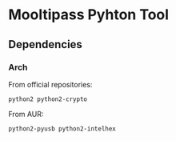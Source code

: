 # Mooltipass Pyhton Tool

## Dependencies

### Arch

From official repositories:
```
python2 python2-crypto
```

From AUR:
```
python2-pyusb python2-intelhex
```
